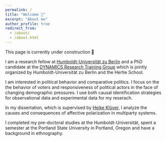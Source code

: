 ```yaml
---
permalink: /
title: "Welcome 👋"
excerpt: "About me"
author_profile: true
redirect_from: 
  - /about/
  - /about.html
---
```


This page is currently under construction 🚧

I am a research fellow at [Humboldt-Universität zu Berlin](https://www.sowi.hu-berlin.de/en/lehrbereiche-en/comparative-political-behavior/team/tim-wappenhans) and a PhD candidate at the [DYNAMICS Research Training Group](https://www.sowi.hu-berlin.de/en/dynamics) which is jointly organized by Humboldt-Universität zu Berlin and the Hertie School.

I am interested in political behavior and comparative politics. I focus on the the behavior of voters and responsiveness of political actors in the face of changing demographic pressures. I use both causal identification strategies for observational data and experimental data for my reserach.

In my dissertation, which is supervised by [Heike Klüver](http://www.heike-kluever.com), I analyze the causes and consequences of affective polarization in multiparty systems.

I completed my pre-doctoral studies at the Humboldt-Universität, spent a semester at the Portland State University in Portland, Oregon and have a background in ethnography. 



